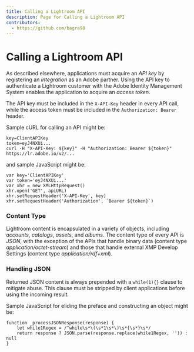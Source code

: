 ```yaml
---
title: Calling a Lightroom API
description: Page for Calling a Lightroom API
contributors:
  - https://github.com/bagra98
---
```


# Calling a Lightroom API

As described elsewhere, applications must acquire an _API key_ by registering an _integration_ as an Adobe partner. Using the API key to authenticate a Lightroom customer with the Adobe Identity Management System enables the application to acquire an _access token_.

The API key must be included in the `X-API-Key` header in every API call, while the access token must be included in the `Authorization: Bearer` header.

Sample cURL for calling an API might be:

```
key=ClientAPIKey
token=eyJ4NXUi...
curl -H "X-API-Key: ${key}" -H "Authorization: Bearer ${token}" https://lr.adobe.io/v2/...
```

and sample JavaScript might be:

```
var key='ClientAPIKey'
var token='eyJ4NXUi...'
var xhr = new XMLHttpRequest()
xhr.open('GET', apiURL)
xhr.setRequestHeader('X-API-Key', key)
xhr.setRequestHeader('Authorization', `Bearer ${token}`)
```

### Content Type

Lightroom content is encapsulated in a variety of objects, including _accounts_, _catalogs_, _assets_, and _albums_. The content type of every API is _JSON_, with the exception of the APIs that handle binary data (content type _application/octet-stream_) and those that handle external XMP Develop Settings (content type _application/rdf+xml_).

### Handling JSON

Returned JSON content is always prepended with a `while(1){}` clause to mitigate abuse. This clause must be stripped by client applications before using the incoming result.

Sample JavaScript for eliding the preface and constructing an object might be:

```
function _processJSONResponse(response) {
	let while1Regex = /^while\s*\(\s*1\s*\)\s*{\s*}\s*/
	return response ? JSON.parse(response.replace(while1Regex, '')) : null
}
```
